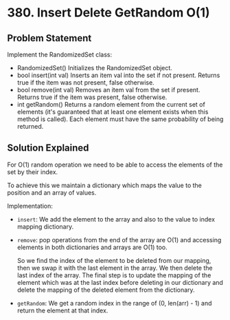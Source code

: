 # 380. Insert Delete GetRandom O(1)

## Problem Statement

Implement the RandomizedSet class:

- RandomizedSet() Initializes the RandomizedSet object.
- bool insert(int val) Inserts an item val into the set if not present. Returns true if the item was not present, false otherwise.
- bool remove(int val) Removes an item val from the set if present. Returns true if the item was present, false otherwise.
- int getRandom() Returns a random element from the current set of elements (it's guaranteed that at least one element exists when this method is called). Each element must have the same probability of being returned.

## Solution Explained

For O(1) random operation we need to be able to access the elements of the set by their index.

To achieve this we maintain a dictionary which maps the value to the position and an array of values.

Implementation:

- `insert`: We add the element to the array and also to the value to index mapping dictionary.

- `remove`: pop operations from the end of the array are O(1) and accessing elements in both dictionaries and arrays are O(1) too.

  So we find the index of the element to be deleted from our mapping, then we swap it with the last element in the array. We then delete the last index of the array. The final step is to update the mapping of the element which was at the last index before deleting in our dictionary and delete the mapping of the deleted element from the dictionary.

- `getRandom`: We get a random index in the range of (0, len(arr) - 1) and return the element at that index.
